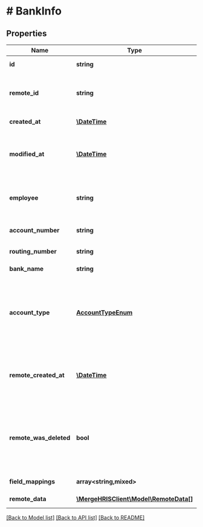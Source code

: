 # # BankInfo

## Properties

Name | Type | Description | Notes
------------ | ------------- | ------------- | -------------
**id** | **string** |  | [optional] [readonly]
**remote_id** | **string** | The third-party API ID of the matching object. | [optional]
**created_at** | [**\DateTime**](\DateTime.md) |  | [optional] [readonly]
**modified_at** | [**\DateTime**](\DateTime.md) | This is the datetime that this object was last updated by Merge | [optional] [readonly]
**employee** | **string** | The employee with this bank account. | [optional]
**account_number** | **string** | The account number. | [optional]
**routing_number** | **string** | The routing number. | [optional]
**bank_name** | **string** | The bank name. | [optional]
**account_type** | [**AccountTypeEnum**](AccountTypeEnum.md) | The bank account type  * &#x60;SAVINGS&#x60; - SAVINGS * &#x60;CHECKING&#x60; - CHECKING | [optional]
**remote_created_at** | [**\DateTime**](\DateTime.md) | When the matching bank object was created in the third party system. | [optional]
**remote_was_deleted** | **bool** | Indicates whether or not this object has been deleted in the third party platform. | [optional] [readonly]
**field_mappings** | **array<string,mixed>** |  | [optional] [readonly]
**remote_data** | [**\MergeHRISClient\Model\RemoteData[]**](RemoteData.md) |  | [optional] [readonly]

[[Back to Model list]](../../README.md#models) [[Back to API list]](../../README.md#endpoints) [[Back to README]](../../README.md)
